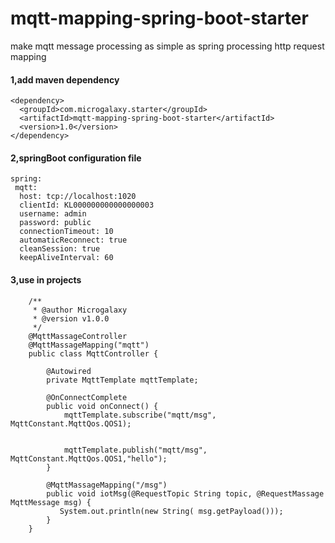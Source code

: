 # mqtt-mapping-spring-boot-starter

make mqtt message processing as simple as spring processing http request mapping


#### 1,add maven dependency
```` 
<dependency>
  <groupId>com.microgalaxy.starter</groupId>
  <artifactId>mqtt-mapping-spring-boot-starter</artifactId>
  <version>1.0</version>
</dependency>
````

#### 2,springBoot configuration file
````
spring:
 mqtt:
  host: tcp://localhost:1020
  clientId: KL000000000000000003
  username: admin
  password: public
  connectionTimeout: 10
  automaticReconnect: true
  cleanSession: true
  keepAliveInterval: 60
````

#### 3,use in projects
````
    /**
     * @author Microgalaxy
     * @version v1.0.0
     */
    @MqttMassageController
    @MqttMassageMapping("mqtt")
    public class MqttController {
    
        @Autowired
        private MqttTemplate mqttTemplate;
    
        @OnConnectComplete
        public void onConnect() {
            mqttTemplate.subscribe("mqtt/msg", MqttConstant.MqttQos.QOS1);
    
    
            mqttTemplate.publish("mqtt/msg", MqttConstant.MqttQos.QOS1,"hello");
        }
    
        @MqttMassageMapping("/msg")
        public void iotMsg(@RequestTopic String topic, @RequestMassage MqttMessage msg) {
           System.out.println(new String( msg.getPayload()));
        }
    }
````
